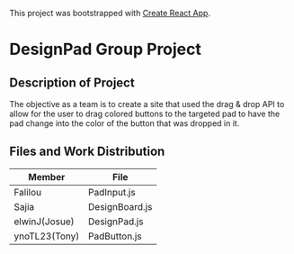 This project was bootstrapped with [Create React App](https://github.com/facebook/create-react-app).

# DesignPad Group Project

## Description of Project
The objective as a team is to create a site that used the drag & drop API to allow for the user to drag colored buttons to the targeted pad to have the pad change into the color of the button that was dropped in it.

## Files and Work Distribution

|Member |File |
|-------|-----|
|Falilou  |  PadInput.js|
|Sajia | DesignBoard.js |
|elwinJ(Josue) | DesignPad.js|
|ynoTL23(Tony) | PadButton.js|
